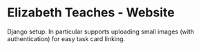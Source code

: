 # Elizabeth Teaches - Website

Django setup. In particular supports uploading small images (with
authentication) for easy task card linking.